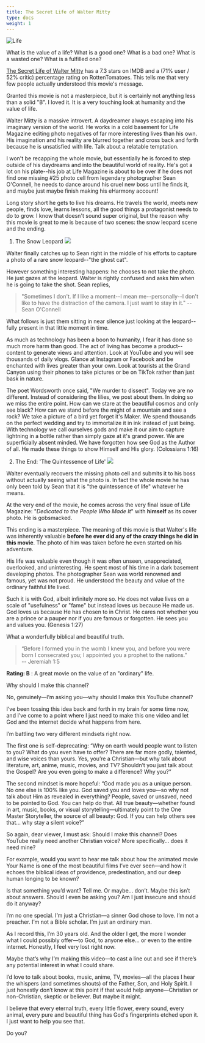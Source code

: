 ```yaml
---
title: The Secret Life of Walter Mitty
type: docs
weight: 1 
---
```


![Life](/img/LIFE.png "Life - Life Magazine")

What is the value of a life? 
What is a good one? 
What is a bad one? 
What is a wasted one?
What is a fulfilled one?

[The Secret Life of Walter Mitty](https://www.imdb.com/title/tt0359950/) has a 7.3 stars on IMDB and a (71% user / 52% critic) percentage rating on RottenTomatoes. This tells me that very few people actually understood this movie's message. 

Granted this movie is not a masterpiece, but it is certainly not anything less than a solid "B". I loved it. It is a very touching look at humanity and the value of life.

Walter Mitty is a massive introvert. A daydreamer always escaping into his imaginary version of the world. He works in a cold basement for Life Magazine editing photo negatives of far more interesting lives than his own. His imagination and his reality are blurred together and cross back and forth because he is unsatisfied with life. Talk about a relatable temptation.

I won't be recapping the whole movie, but essentially he is forced to step outside of his daydreams and into the beautiful world of reality. He's got a lot on his plate--his job at Life Magazine is about to be over if he does not find one missing #25 photo cell from legendary photographer Sean O'Connell, he needs to dance around his cruel new boss until he finds it, and maybe just maybe finish making his eHarmony account! 

Long story short he gets to live his dreams. He travels the world, meets new people, finds love, learns lessons, all the good things a protagonist needs to do to grow. I know that doesn't sound super original, but the reason why this movie is great to me is because of two scenes: the snow leopard scene and the ending. 

1. The Snow Leopard
![](/img/snowleopard.jpg)

Walter finally catches up to Sean right in the middle of his efforts to capture a photo of a rare snow leopard--"the ghost cat". 

However something interesting happens: he chooses to not take the photo. He just gazes at the leopard. Walter is rightly confused and asks him when he is going to take the shot. Sean replies,

> "Sometimes I don't. If I like a moment--I mean me--personally--I don't like to have the distraction of the camera. I just want to stay in it."
> -- Sean O'Connell

What follows is just them sitting in near silence just looking at the leopard--fully present in that little moment in time.

As much as technology has been a boon to humanity, I fear it has done so much more harm than good. The act of living has become a product--content to generate views and attention. Look at YouTube and you will see thousands of daily vlogs. Glance at Instagram or Facebook and be enchanted with lives greater than your own. Look at tourists at the Grand Canyon using their phones to take pictures or be on TikTok rather than just bask in nature.

The poet Wordsworth once said, "We murder to dissect". Today we are no different. Instead of considering the lilies, we post about them. In doing so we miss the entire point. How can we stare at the beautiful cosmos and only see black? How can we stand before the might of a mountain and see a rock? We take a picture of a bird yet forget it's Maker. We spend thousands on the perfect wedding and try to immortalize it in ink instead of just being. With technology we call ourselves gods and make it our aim to capture lightning in a bottle rather than simply gaze at it's grand power. We are superficially absent minded. We have forgotten how see God as the Author of all. He made these things to show Himself and His glory. (Colossians 1:16)

2. The End: 'The Quintessence of Life'
![](/img/theend.png)

Walter eventually recovers the missing photo cell and submits it to his boss without actually seeing what the photo is. In fact the whole movie he has only been told by Sean that it is "the quintessence of life" whatever he means.

At the very end of the movie, he comes across the very final issue of Life Magazine: "_Dedicated to the People Who Made It_" with **himself** as its cover photo. He is gobsmacked. 

This ending is a masterpiece. The meaning of this movie is that Walter's life was inherently valuable **before he ever did any of the crazy things he did in this movie**. The photo of him was taken before he even started on his adventure.

His life was valuable even though it was often unseen, unappreciated, overlooked, and uninteresting. He spent most of his time in a dark basement developing photos. The photographer Sean was world renowned and famous, yet was not proud. He understood the beauty and value of the ordinary faithful life lived. 

Such it is with God, albeit infinitely more so. He does not value lives on a scale of "usefulness" or "fame" but instead loves us because He made us. God loves us because He has chosen to in Christ. He cares not whether you are a prince or a pauper nor if you are famous or forgotten. He sees you and values you. (Genesis 1:27)

What a wonderfully biblical and beautiful truth. 

> “Before I formed you in the womb I knew you, and before you were born I consecrated you; I appointed you a prophet to the nations.”  
> -- Jeremiah 1:5

**Rating: B** : A great movie on the value of an "ordinary" life.

<script src="https://static.esvmedia.org/crossref/crossref.min.js" type="text/javascript"></script>

Why should I make this channel?

No, genuinely—I’m asking you—why should I make this YouTube channel?

I’ve been tossing this idea back and forth in my brain for some time now, and I’ve come to a point where I just need to make this one video and let God and the internet decide what happens from here.

I’m battling two very different mindsets right now.

The first one is self-deprecating:
“Why on earth would people want to listen to you? What do you even have to offer? There are far more godly, talented, and wise voices than yours. Yes, you’re a Christian—but why talk about literature, art, anime, music, movies, and TV? Shouldn’t you just talk about the Gospel? Are you even going to make a difference? Why you?”

The second mindset is more hopeful:
“God made you as a unique person. No one else is 100% like you. God saved you and loves you—so why not talk about Him as revealed in everything? People, saved or unsaved, need to be pointed to God. You can help do that. All true beauty—whether found in art, music, books, or visual storytelling—ultimately point to the One Master Storyteller, the source of all beauty: God. If you can help others see that… why stay a silent voice?”

So again, dear viewer, I must ask: Should I make this channel?
Does YouTube really need another Christian voice?
More specifically... does it need mine?

For example, would you want to hear me talk about how the animated movie Your Name is one of the most beautiful films I’ve ever seen—and how it echoes the biblical ideas of providence, predestination, and our deep human longing to be known?

Is that something you’d want?
Tell me. Or maybe... don’t.
Maybe this isn’t about answers. 
Should I even be asking you? 
Am I just insecure and should do it anyway?

I’m no one special. I’m just a Christian—a sinner God chose to love. I’m not a preacher. I’m not a Bible scholar. I’m just an ordinary man.

As I record this, I’m 30 years old. And the older I get, the more I wonder what I could possibly offer—to God, to anyone else... or even to the entire internet. Honestly, I feel very lost right now.

Maybe that’s why I’m making this video—to cast a line out and see if there’s any potential interest in what I could share.

I’d love to talk about books, music, anime, TV, movies—all the places I hear the whispers (and sometimes shouts) of the Father, Son, and Holy Spirit. I just honestly don’t know at this point if that would help anyone—Christian or non-Christian, skeptic or believer.
But maybe it might.

I believe that every eternal truth, every little flower, every sound, every animal, every pure and beautiful thing has God's fingerprints etched upon it. I just want to help you see that.

Do you?